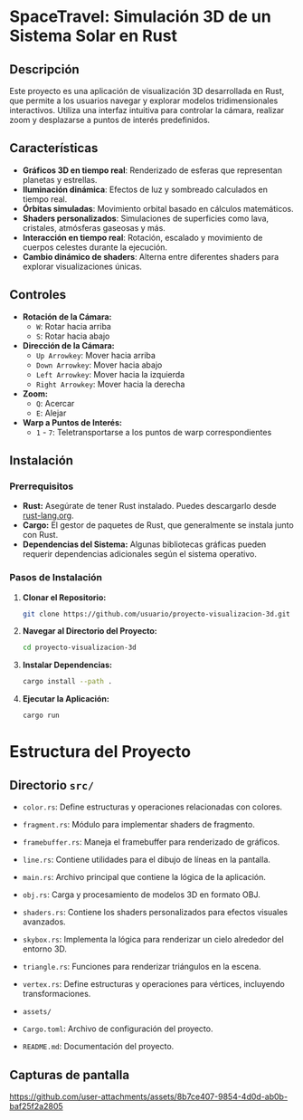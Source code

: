 # SpaceTravel: Simulación 3D de un Sistema Solar en Rust

## Descripción
Este proyecto es una aplicación de visualización 3D desarrollada en Rust, que permite a los usuarios navegar y explorar modelos tridimensionales interactivos. Utiliza una interfaz intuitiva para controlar la cámara, realizar zoom y desplazarse a puntos de interés predefinidos.

## Características
- **Gráficos 3D en tiempo real**: Renderizado de esferas que representan planetas y estrellas.
- **Iluminación dinámica**: Efectos de luz y sombreado calculados en tiempo real.
- **Órbitas simuladas**: Movimiento orbital basado en cálculos matemáticos.
- **Shaders personalizados**: Simulaciones de superficies como lava, cristales, atmósferas gaseosas y más.
- **Interacción en tiempo real**: Rotación, escalado y movimiento de cuerpos celestes durante la ejecución.
- **Cambio dinámico de shaders**: Alterna entre diferentes shaders para explorar visualizaciones únicas.

## Controles
- **Rotación de la Cámara:**
  - `W`: Rotar hacia arriba
  - `S`: Rotar hacia abajo
- **Dirección de la Cámara:**
  - `Up Arrowkey`: Mover hacia arriba
  - `Down Arrowkey`: Mover hacia abajo
  - `Left Arrowkey`: Mover hacia la izquierda
  - `Right Arrowkey`: Mover hacia la derecha
- **Zoom:**
  - `Q`: Acercar
  - `E`: Alejar
- **Warp a Puntos de Interés:**
  - `1` - `7`: Teletransportarse a los puntos de warp correspondientes

## Instalación
### Prerrequisitos
- **Rust:** Asegúrate de tener Rust instalado. Puedes descargarlo desde [rust-lang.org](https://www.rust-lang.org/).
- **Cargo:** El gestor de paquetes de Rust, que generalmente se instala junto con Rust.
- **Dependencias del Sistema:** Algunas bibliotecas gráficas pueden requerir dependencias adicionales según el sistema operativo.

### Pasos de Instalación
1. **Clonar el Repositorio:**
    ```bash
    git clone https://github.com/usuario/proyecto-visualizacion-3d.git
    ```
2. **Navegar al Directorio del Proyecto:**
    ```bash
    cd proyecto-visualizacion-3d
    ```
3. **Instalar Dependencias:**
    ```bash
    cargo install --path .
    ```
4. **Ejecutar la Aplicación:**
    ```bash
    cargo run
    ```

# Estructura del Proyecto

## Directorio `src/`

- `color.rs`: Define estructuras y operaciones relacionadas con colores.
- `fragment.rs`: Módulo para implementar shaders de fragmento.
- `framebuffer.rs`: Maneja el framebuffer para renderizado de gráficos.
- `line.rs`: Contiene utilidades para el dibujo de líneas en la pantalla.
- `main.rs`: Archivo principal que contiene la lógica de la aplicación.
- `obj.rs`: Carga y procesamiento de modelos 3D en formato OBJ.
- `shaders.rs`: Contiene los shaders personalizados para efectos visuales avanzados.
- `skybox.rs`: Implementa la lógica para renderizar un cielo alrededor del entorno 3D.
- `triangle.rs`: Funciones para renderizar triángulos en la escena.
- `vertex.rs`: Define estructuras y operaciones para vértices, incluyendo transformaciones.

- `assets/`
- `Cargo.toml`: Archivo de configuración del proyecto.
- `README.md`: Documentación del proyecto.

## Capturas de pantalla

https://github.com/user-attachments/assets/8b7ce407-9854-4d0d-ab0b-baf25f2a2805


